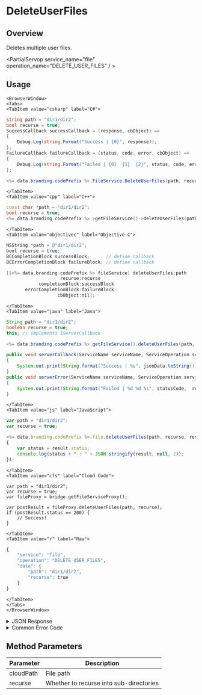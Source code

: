 # DeleteUserFiles
## Overview
Deletes multiple user files.

<PartialServop service_name="file" operation_name="DELETE_USER_FILES" / >

## Usage

```mdx-code-block
<BrowserWindow>
<Tabs>
<TabItem value="csharp" label="C#">
```

```csharp
string path = "dir1/dir2";
bool recurse = true;
SuccessCallback successCallback = (response, cbObject) =>
{
    Debug.Log(string.Format("Success | {0}", response));
};
FailureCallback failureCallback = (status, code, error, cbObject) =>
{
    Debug.Log(string.Format("Failed | {0}  {1}  {2}", status, code, error));
};

<%= data.branding.codePrefix %>.FileService.DeleteUserFiles(path, recurse, successCallback, failureCallback);
```

```mdx-code-block
</TabItem>
<TabItem value="cpp" label="C++">
```

```cpp
const char *path = "dir1/dir2";
bool recurse = true;
<%= data.branding.codePrefix %>->getFileService()->deleteUserFiles(path, recurse, this);
```

```mdx-code-block
</TabItem>
<TabItem value="objectivec" label="Objective-C">
```

```objectivec
NSString *path = @"dir1/dir2";
bool recurse = true;
BCCompletionBlock successBlock;      // define callback
BCErrorCompletionBlock failureBlock; // define callback

[[<%= data.branding.codePrefix %> fileService] deleteUserFiles:path
                    recurse:recurse
            completionBlock:successBlock
       errorCompletionBlock:failureBlock
                   cbObject:nil];
```

```mdx-code-block
</TabItem>
<TabItem value="java" label="Java">
```

```java
String path = "dir1/dir2";
boolean recurse = true;
this; // implements IServerCallback

<%= data.branding.codePrefix %>.getFileService().deleteUserFiles(path, recurse, this);

public void serverCallback(ServiceName serviceName, ServiceOperation serviceOperation, JSONObject jsonData)
{
    System.out.print(String.format("Success | %s", jsonData.toString()));
}
public void serverError(ServiceName serviceName, ServiceOperation serviceOperation, int statusCode, int reasonCode, String jsonError)
{
    System.out.print(String.format("Failed | %d %d %s", statusCode,  reasonCode, jsonError.toString()));
}
```

```mdx-code-block
</TabItem>
<TabItem value="js" label="JavaScript">
```

```javascript
var path = "dir1/dir2";
var recurse = true;

<%= data.branding.codePrefix %>.file.deleteUserFiles(path, recurse, result =>
{
	var status = result.status;
	console.log(status + " : " + JSON.stringify(result, null, 2));
});
```

```mdx-code-block
</TabItem>
<TabItem value="cfs" label="Cloud Code">
```

```cfscript
var path = "dir1/dir2";
var recurse = true;
var fileProxy = bridge.getFileServiceProxy();

var postResult = fileProxy.deleteUserFiles(path, recurse);
if (postResult.status == 200) {
    // Success!
}
```

```mdx-code-block
</TabItem>
<TabItem value="r" label="Raw">
```

```r
{
	"service": "file",
	"operation": "DELETE_USER_FILES",
	"data": {
		"path": "dir1/dir2",
		"recurse": true
	}
}
```

```mdx-code-block
</TabItem>
</Tabs>
</BrowserWindow>
```

<details>
<summary>JSON Response</summary>

```json
{
    "status": 200,
    "data": {
        "fileList": [
            {
                "updatedAt": 1452603368201,
                "uploadedAt": null,
                "fileSize": 85470,
                "shareable": true,
                "createdAt": 1452603368201,
                "profileId": "bf8a1433-62d2-448e-b396-f3dbffff44",
                "gameId": "99999",
                "path": "test2",
                "filename": "testup.dat",
                "downloadUrl": "https://api.braincloudservers.com/s3/bc/g/99999/u/bf8f44/f/test2/testup.dat",
                "cloudLocation": "bc/g/99999/u/bf8f44/f/test2/testup.dat"
            }
        ]
    }
}
```
</details>

<details>
<summary>Common Error Code</summary>

### Status Codes
Code | Name | Description
---- | ---- | -----------
40431 | CLOUD_STORAGE_SERVICE_ERROR | Cloud storage service error

</details>


## Method Parameters
Parameter | Description
--------- | -----------
cloudPath | File path
recurse | Whether to recurse into sub-directories
#

